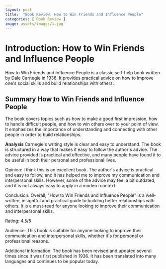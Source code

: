 ```yaml
---
layout: post
title:  "Book Review: How to Win Friends and Influence People"
categories: [ Book Review ]
image: assets/images/1.jpg
---
```

<h1>Introduction: How to Win Friends and Influence People</h1>
How to Win Friends and Influence People is a classic self-help book written by Dale Carnegie in 1936. It provides practical advice on how to improve one's social skills and build relationships with others.

<h2>Summary How to Win Friends and Influence People</h2>
The book covers topics such as how to make a good first impression, how to handle difficult people, and how to win others over to your point of view. It emphasizes the importance of understanding and connecting with other people in order to build relationships.

<b>Analysis</b>
Carnegie's writing style is clear and easy to understand. The book is structured in a way that makes it easy to follow the author's advice. The advice provided is practical and effective, and many people have found it to be useful in both their personal and professional lives.

Opinion:
I think this is an excellent book. The author's advice is practical and easy to follow, and it has helped me to improve my communication and interpersonal skills. However, some of the advice may feel a bit outdated, and it is not always easy to apply in a modern context.

Conclusion:
Overall, "How to Win Friends and Influence People" is a well-written, insightful and practical guide to building better relationships with others. It is a must-read for anyone looking to improve their communication and interpersonal skills.

Rating:
4.5/5

Audience:
This book is suitable for anyone looking to improve their communication and interpersonal skills, whether it's for personal or professional reasons.

Additional information:
The book has been revised and updated several times since it was first published in 1936. It has been translated into many languages and continues to be popular today.
